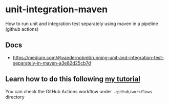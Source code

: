 # unit-integration-maven
How to run unit and integration test separately using maven in a pipeline (github actions)

## Docs

- https://medium.com/@vandernobrel/running-unit-and-integration-test-separately-in-maven-a3e82d25cb7d
  
## Learn how to do this following [my tutorial](https://medium.com/@vandernobrel/running-unit-and-integration-test-separately-in-maven-a3e82d25cb7d)
You can check the GitHub Actions workflow under ```.github/workflows``` directory
